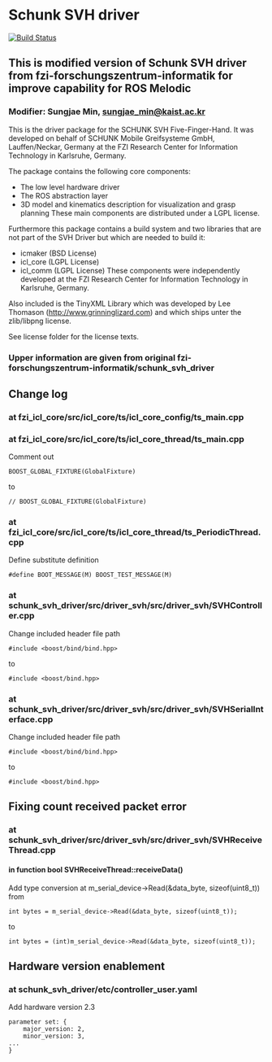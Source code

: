 # Schunk SVH driver
[![Build Status](https://travis-ci.org/fzi-forschungszentrum-informatik/schunk_svh_driver.svg?branch=master)](https://travis-ci.org/fzi-forschungszentrum-informatik/schunk_svh_driver)


## This is modified version of Schunk SVH driver from fzi-forschungszentrum-informatik for improve capability for ROS Melodic
### Modifier: Sungjae Min, sungjae_min@kaist.ac.kr

This is the driver package for the SCHUNK SVH Five-Finger-Hand.
It was developed on behalf of SCHUNK Mobile Greifsysteme GmbH, Lauffen/Neckar, Germany
at the FZI Research Center for Information Technology in Karlsruhe, Germany.

The package contains the following core components:
- The low level hardware driver
- The ROS abstraction layer
- 3D model and kinematics description for visualization and grasp planning
These main components are distributed under a LGPL license.

Furthermore this package contains a build system and two libraries that are not
part of the SVH Driver but which are needed to build it:
- icmaker  (BSD License)
- icl_core (LGPL License)
- icl_comm (LGPL License)
These components were independently developed at the
FZI Research Center for Information Technology in Karlsruhe, Germany.

Also included is the TinyXML Library which was developed by
Lee Thomason (http://www.grinninglizard.com)
and which ships unter the zlib/libpng license.


See license folder for the license texts.

### Upper information are given from original fzi-forschungszentrum-informatik/schunk_svh_driver

## Change log
### at fzi_icl_core/src/icl_core/ts/icl_core_config/ts_main.cpp
### at fzi_icl_core/src/icl_core/ts/icl_core_thread/ts_main.cpp
Comment out 

    BOOST_GLOBAL_FIXTURE(GlobalFixture)

to

    // BOOST_GLOBAL_FIXTURE(GlobalFixture)


### at fzi_icl_core/src/icl_core/ts/icl_core_thread/ts_PeriodicThread.cpp
Define substitute definition

    #define BOOT_MESSAGE(M) BOOST_TEST_MESSAGE(M)


### at schunk_svh_driver/src/driver_svh/src/driver_svh/SVHController.cpp
Change included header file path

    #include <boost/bind/bind.hpp>

to

    #include <boost/bind.hpp>


### at schunk_svh_driver/src/driver_svh/src/driver_svh/SVHSerialInterface.cpp
Change included header file path

    #include <boost/bind/bind.hpp>

to

    #include <boost/bind.hpp>

## Fixing count received packet error
### at schunk_svh_driver/src/driver_svh/src/driver_svh/SVHReceiveThread.cpp
#### in function bool SVHReceiveThread::receiveData()
Add type conversion at m_serial_device->Read(&data_byte, sizeof(uint8_t))
from

    int bytes = m_serial_device->Read(&data_byte, sizeof(uint8_t));

to

    int bytes = (int)m_serial_device->Read(&data_byte, sizeof(uint8_t));



## Hardware version enablement
### at schunk_svh_driver/etc/controller_user.yaml
Add hardware version 2.3

    parameter set: {
        major_version: 2,
        minor_version: 3,
    ...
    }
